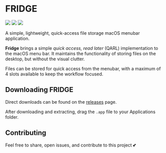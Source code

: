 # FRIDGE

<p align="left">
    <img src="https://img.shields.io/github/v/tag/cdmill/fridge" />
    <img src="https://img.shields.io/badge/License-MIT-lightgrey" />
    <img src="https://img.shields.io/badge/macOS-13+-red" />
</p>

A simple, lightweight, quick-access file storage macOS menubar application.

**Fridge** brings a simple _quick access, read later_ (QARL) implementation to the macOS menu bar.
It maintains the functionality of storing files on the desktop, but without the visual clutter.

Files can be stored for quick access from the menubar, with a maximum of 4 slots available to keep the workflow focused.

## Downloading FRIDGE

Direct downloads can be found on the [releases](https://github.com/cdmill/fridge/releases/tag/v1.0) page.

After downloading and extracting, drag the `.app` file to your Applications folder.

## Contributing

Feel free to share, open issues, and contribute to this project 💕
